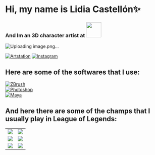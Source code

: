 # Hi, my name is Lidia Castellón✨
### And Im an 3D character artist at [<img src="https://img.swapcard.com/?u=https%3A%2F%2Fcdn-api.swapcard.com%2Fpublic%2Fimages%2Fde30af071ee146b3bd977ce699add883.png&q=0.8&m=fit&w=400&h=200" width=48>](https://www.cevbarcelona.com/)
![Uploading image.png…](https://cdna.artstation.com/p/assets/images/images/050/519/040/large/m-x-k-a-1b-lidiacastellon-final-002.jpg?1655207710)

[![Artstation](https://img.shields.io/badge/ArtStation-FFFFFF?logo=Artstation)](https://www.artstation.com/mxka)
[![Instagram](https://img.shields.io/badge/Instagram-FFFFFF?logo=Instagram)](https://www.instagram.com/x.mxka.exe/)

## Here are some of the softwares that I use:

[![ZBrush](https://img.shields.io/badge/Pixologic_ZBrush-999999?style=for-the-badge&logo=zbrushbypixologic&logoColor=white&labelColor=101010)]()
<br>
[![Photoshop](https://img.shields.io/badge/Photosop-7F7AC9?style=for-the-badge&logo=adobepjuyghhotoshop&logoColor=white&labelColor=262076)]()
<br>
[![Maya](https://img.shields.io/badge/MAYA-EA84E8?style=for-the-badge&logo=maya&logoColor=white&labelColor=871585)]()
<br>

## And here there are some of the champs that I usually play in League of Legends:

<table style="width:100%">
  <tr>
  <td>
	<a href="https://www.leagueoflegends.com/">
  		<img src="https://ddragon.leagueoflegends.com/cdn/img/champion/splash/Aphelios_20.jpg">
	</a>
	</td>
  <td>
	<a href="https://www.leagueoflegends.com/">
  		<img src="https://ddragon.leagueoflegends.com/cdn/img/champion/splash/Kaisa_40.jpg">
	</a>
	</td>
  </tr>
  <tr>
  <td>
	<a href="https://www.leagueoflegends.com/">
  		<img src="https://cdngarenanow-a.akamaihd.net/webmain/static/pss/lol/items_splash/jhin_23.jpg">
	</a>
	</td>
	<td>
	<a href="https://www.leagueoflegends.com/">
  		<img src="https://esports.as.com/2021/05/14/league-of-legends/Morgana_1464463554_673844_1440x810.jpg">
	</a>
	</td>
	</td>
    </tr>
    <tr>
    <td>
	<a href="https://www.leagueoflegends.com/">
  		<img src="https://ddragon.leagueoflegends.com/cdn/img/champion/splash/Syndra_44.jpg">
	</a>
	</td>
	<td>
	<a href="https://www.leagueoflegends.com/">
  		<img src="https://ddragon.leagueoflegends.com/cdn/img/champion/splash/Soraka_15.jpg">
	</a>
  </tr>
</table>
